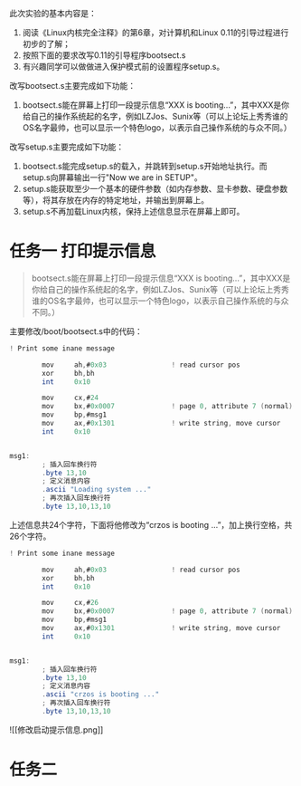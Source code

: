 此次实验的基本内容是：

1. 阅读《Linux内核完全注释》的第6章，对计算机和Linux 0.11的引导过程进行初步的了解；
2. 按照下面的要求改写0.11的引导程序bootsect.s
3. 有兴趣同学可以做做进入保护模式前的设置程序setup.s。

改写bootsect.s主要完成如下功能：

1. bootsect.s能在屏幕上打印一段提示信息“XXX is booting...”，其中XXX是你给自己的操作系统起的名字，例如LZJos、Sunix等（可以上论坛上秀秀谁的OS名字最帅，也可以显示一个特色logo，以表示自己操作系统的与众不同。）

改写setup.s主要完成如下功能：

1. bootsect.s能完成setup.s的载入，并跳转到setup.s开始地址执行。而setup.s向屏幕输出一行"Now we are in SETUP"。
2. setup.s能获取至少一个基本的硬件参数（如内存参数、显卡参数、硬盘参数等），将其存放在内存的特定地址，并输出到屏幕上。
3. setup.s不再加载Linux内核，保持上述信息显示在屏幕上即可。
# 任务一 打印提示信息
>bootsect.s能在屏幕上打印一段提示信息“XXX is booting...”，其中XXX是你给自己的操作系统起的名字，例如LZJos、Sunix等（可以上论坛上秀秀谁的OS名字最帅，也可以显示一个特色logo，以表示自己操作系统的与众不同。）

主要修改/boot/bootsect.s中的代码：
```as
! Print some inane message

        mov     ah,#0x03                ! read cursor pos
        xor     bh,bh
        int     0x10

        mov     cx,#24
        mov     bx,#0x0007              ! page 0, attribute 7 (normal)
        mov     bp,#msg1
        mov     ax,#0x1301              ! write string, move cursor
        int     0x10


msg1:
        ; 插入回车换行符
        .byte 13,10
        ; 定义消息内容
        .ascii "Loading system ..."
        ; 再次插入回车换行符
        .byte 13,10,13,10
```

上述信息共24个字符，下面将他修改为“crzos is booting ...”，加上换行空格，共26个字符。

```as
! Print some inane message

        mov     ah,#0x03                ! read cursor pos
        xor     bh,bh
        int     0x10

        mov     cx,#26
        mov     bx,#0x0007              ! page 0, attribute 7 (normal)
        mov     bp,#msg1
        mov     ax,#0x1301              ! write string, move cursor
        int     0x10


msg1:
        ; 插入回车换行符
        .byte 13,10
        ; 定义消息内容
        .ascii "crzos is booting ..."
        ; 再次插入回车换行符
        .byte 13,10,13,10
```
![[修改启动提示信息.png]]

# 任务二 